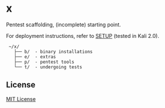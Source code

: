 # x

Pentest scaffolding, (incomplete) starting point.

For deployment instructions, refer to [SETUP](SETUP.md) (tested in Kali 2.0).

```
 ~/x/
   ├── b/  - binary installations
   ├── e/  - extras
   ├── p/  - pentest tools
   └── t/  - undergoing tests
```

## License

[MIT License](https://github.com/twbs/bootstrap/blob/master/LICENSE)
